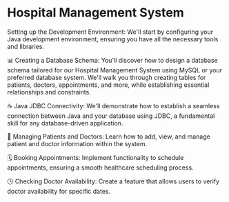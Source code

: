 # Hospital Management System
Setting up the Development Environment: We'll start by configuring your Java development environment, ensuring you have all the necessary tools and libraries.

📊 Creating a Database Schema: You'll discover how to design a database schema tailored for our Hospital Management System using MySQL or your preferred database system. We'll walk you through creating tables for patients, doctors, appointments, and more, while establishing essential relationships and constraints.

☕ Java JDBC Connectivity: We'll demonstrate how to establish a seamless connection between Java and your database using JDBC, a fundamental skill for any database-driven application.

🏥 Managing Patients and Doctors: Learn how to add, view, and manage patient and doctor information within the system.

🗓 Booking Appointments: Implement functionality to schedule appointments, ensuring a smooth healthcare scheduling process.

🕒 Checking Doctor Availability: Create a feature that allows users to verify doctor availability for specific dates.
